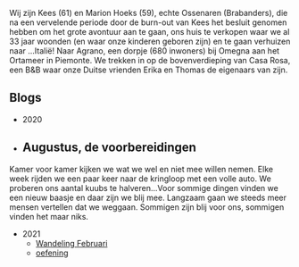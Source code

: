 Wij zijn Kees (61) en Marion Hoeks (59), echte Ossenaren (Brabanders), die na een vervelende periode door de burn-out van Kees het besluit genomen hebben om het grote avontuur aan te gaan, ons huis te verkopen waar we al 33 jaar woonden (en waar onze kinderen geboren zijn) en te gaan verhuizen naar ...Italië! 
Naar Agrano, een dorpje (680 inwoners) bij Omegna aan het Ortameer in Piemonte. We trekken in op de bovenverdieping van Casa Rosa, een B&B waar onze Duitse vrienden Erika en Thomas de eigenaars van zijn.  

## Blogs
* 2020 
* ## Augustus, de voorbereidingen
Kamer voor kamer kijken we wat we wel en niet mee willen nemen. Elke week rijden we een paar keer naar de kringloop met een volle auto. We proberen ons aantal kuubs te halveren...Voor sommige dingen vinden we een nieuw baasje en daar zijn we blij mee. Langzaam gaan we steeds meer mensen vertellen dat we weggaan. Sommigen zijn blij voor ons, sommigen vinden het maar niks. 

* 2021
  * [Wandeling Februari](./WandelingFeb.md)
  * [oefening](./oefenblog.md)
